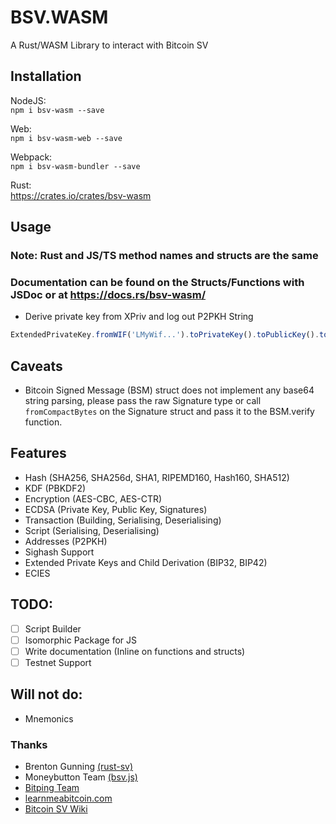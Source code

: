 # BSV.WASM

A Rust/WASM Library to interact with Bitcoin SV   

## Installation
NodeJS:  
`npm i bsv-wasm --save`

Web:  
`npm i bsv-wasm-web --save`

Webpack:  
`npm i bsv-wasm-bundler --save`

Rust:  
https://crates.io/crates/bsv-wasm


## Usage
### Note: Rust and JS/TS method names and structs are the same
### Documentation can be found on the Structs/Functions with JSDoc or at https://docs.rs/bsv-wasm/

- Derive private key from XPriv and log out P2PKH String
```ts
ExtendedPrivateKey.fromWIF('LMyWif...').toPrivateKey().toPublicKey().toAddress().toString()
```


## Caveats
- Bitcoin Signed Message (BSM) struct does not implement any base64 string parsing, please pass the raw Signature type or call `fromCompactBytes` on the Signature struct and pass it to the BSM.verify function.


## Features
- Hash (SHA256, SHA256d, SHA1, RIPEMD160, Hash160, SHA512)
- KDF (PBKDF2)
- Encryption (AES-CBC, AES-CTR)
- ECDSA (Private Key, Public Key, Signatures)
- Transaction (Building, Serialising, Deserialising)
- Script (Serialising, Deserialising)
- Addresses (P2PKH)
- Sighash Support
- Extended Private Keys and Child Derivation (BIP32, BIP42)
- ECIES

## TODO:
- [ ] Script Builder
- [ ] Isomorphic Package for JS
- [ ] Write documentation (Inline on functions and structs)
- [ ] Testnet Support

## Will not do:
- Mnemonics

### Thanks
- Brenton Gunning [(rust-sv)](https://github.com/brentongunning/rust-sv)
- Moneybutton Team [(bsv.js)](https://github.com/moneybutton/bsv)
- [Bitping Team](https://bitping.com)
- [learnmeabitcoin.com](https://learnmeabitcoin.com)
- [Bitcoin SV Wiki](https://wiki.bitcoinsv.io)
